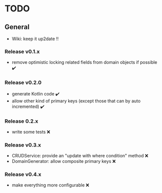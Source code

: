# TODO

## General
* Wiki: keep it up2date :bangbang:

### Release v0.1.x
* remove optimistic locking related fields from domain objects if possible :heavy_check_mark:

### Release v0.2.0
* generate Kotlin code :heavy_check_mark:
* allow other kind of primary keys (except those that can by auto incremented) :heavy_check_mark:

### Release 0.2.x
* write some tests :x:

### Release v0.3.x
* CRUDService: provide an "update with where condition" method :x: 
* DomainGenerator: allow composite primary keys :x:

### Release v0.4.x
* make everything more configurable :x:
